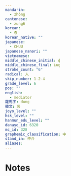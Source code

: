 ```yaml
---
mandarin:
  - zhòng
cantonese:
  - zung6
korean:
  - 중
korean_native: ""
japanese:
  - CHUU
japanese_nanori: ""
vietnamese:
middle_chinese_initial: ɖ
middle_chinese_final: ɨuŋ
stroke_count: "6"
radical: 人
skip_number: 1-2-4
grade_level: 6
pos: ""
english:
  - mediator
羅馬字: dung
韓文: 둥
joyo_level: ""
hsk_level: ""
hanmun_edu_level: ""
danayo_id: 6320
mc_id: 328
graphemic_classification: 中
stand_in: 仲介
aliases:
---
```


# Notes
